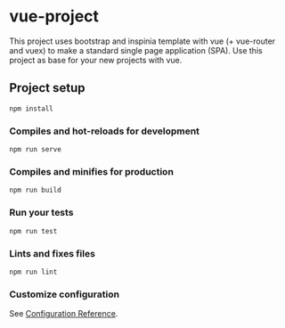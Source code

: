 # vue-project
This project uses bootstrap and inspinia template with vue (+ vue-router and vuex) to make a standard single page application (SPA). Use this project as base for your new projects with vue.

## Project setup
```
npm install
```

### Compiles and hot-reloads for development
```
npm run serve
```

### Compiles and minifies for production
```
npm run build
```

### Run your tests
```
npm run test
```

### Lints and fixes files
```
npm run lint
```

### Customize configuration
See [Configuration Reference](https://cli.vuejs.org/config/).
